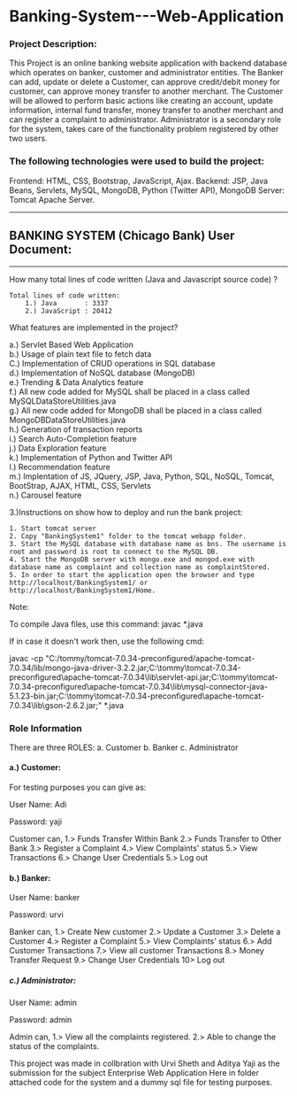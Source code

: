 # Banking-System---Web-Application

### Project Description:
This Project is an online banking website application with backend database which operates on banker, customer and administrator entities.
The Banker can add, update or delete a Customer, can approve credit/debit money for customer, can approve money transfer to another merchant.
The Customer will be allowed to perform basic actions like creating an account, update information, internal fund transfer, money transfer to another merchant and can register a complaint to administrator.
Administrator is a secondary role for the system, takes care of the functionality problem registered by other two users.

### The following technologies were used to build the project:
Frontend: HTML, CSS, Bootstrap, JavaScript, Ajax.
Backend: JSP, Java Beans, Servlets, MySQL, MongoDB, Python (Twitter API), MongoDB Server: Tomcat Apache Server.

______________________________________________________________________________

## BANKING SYSTEM (Chicago Bank) User Document:
______________________________________________________________________________

How many total lines of code written (Java and Javascript source code) ?
	
	Total lines of code written:
		1.) Java       : 3337
		2.) JavaScript : 20412


What features are implemented in the project?

a.) Servlet Based Web Application                                                                                                       
b.) Usage of plain text file to fetch data                                                                                              
C.) Implementation of CRUD operations in SQL database                                                                                   
d.) Implementation of NoSQL database (MongoDB)                                                                                           
e.) Trending & Data Analytics feature                                                                                                   
f.) All new code added for MySQL shall be placed in a class called MySQLDataStoreUtilities.java                                         
g.) All new code added for MongoDB shall be placed in a class called MongoDBDataStoreUtilities.java                                     
h.) Generation of transaction reports                                                                                                   
i.) Search Auto-Completion feature                                                                                                      
j.) Data Exploration feature                                                                                                             
k.) Implementation of Python and Twitter API                                                                                             
l.) Recommendation feature                                                                                                              
m.) Implentation of JS, JQuery, JSP, Java, Python, SQL, NoSQL, Tomcat, BootStrap, AJAX, HTML, CSS, Servlets                             
n.) Carousel feature  
	
3.)Instructions on show how to deploy and run the bank project:

	1. Start tomcat server
	2. Copy "BankingSystem1" folder to the tomcat webapp folder.
	3. Start the MySQL database with database name as bns. The username is root and password is root to connect to the MySQL DB.
	4. Start the MongoDB server with mongo.exe and mongod.exe with database name as complaint and collection name as complaintStored.
	5. In order to start the application open the browser and type http://localhost/BankingSystem1/ or http://localhost/BankingSystem1/Home.


Note:

To compile Java files, use this command:
javac *.java

If in case it doesn't work then, use the following cmd:

javac -cp "C:/tommy/tomcat-7.0.34-preconfigured/apache-tomcat-7.0.34/lib/mongo-java-driver-3.2.2.jar;C:\tommy\tomcat-7.0.34-preconfigured\apache-tomcat-7.0.34\lib\servlet-api.jar;C:\tommy\tomcat-7.0.34-preconfigured\apache-tomcat-7.0.34\lib\mysql-connector-java-5.1.23-bin.jar;C:\tommy\tomcat-7.0.34-preconfigured\apache-tomcat-7.0.34\lib\gson-2.6.2.jar;" *.java

### Role Information

There are three ROLES:
a. Customer
b. Banker
c. Administrator


#### a.) Customer:
For testing purposes you can give as:	

User Name: Adi	

Password:  yaji

Customer can,
1.> Funds Transfer Within Bank 
2.> Funds Transfer to Other Bank 
3.> Register a Complaint 
4.> View Complaints' status 
5.> View Transactions 
6.> Change User Credentials 
5.> Log out

#### b.) Banker:

User Name: banker

Password:  urvi																

Banker can,
1.> Create New customer 
2.> Update a Customer 
3.> Delete a Customer 
4.> Register a Complaint 
5.> View Complaints' status 
6.> Add Customer Transactions 
7.> View all customer Transactions 
8.> Money Transfer Request 
9.> Change User Credentials 
10> Log out

##### c.) Administrator:
User Name: admin

Password:  admin

Admin can,
1.> View all the complaints registered.
2.> Able to change the status of the complaints.

This project was made in collbration with Urvi Sheth and Aditya Yaji as the submission for the subject Enterprise Web Application Here in folder attached code for the system and a dummy sql file for testing purposes.





